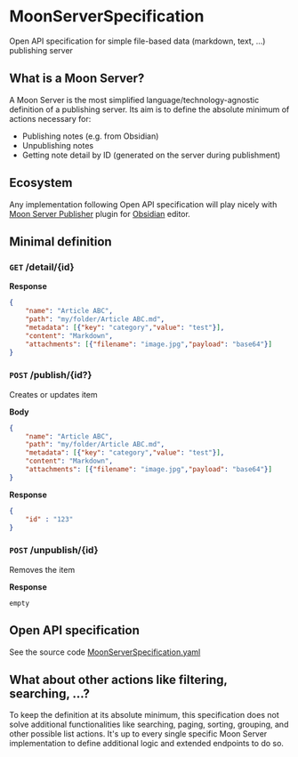 # MoonServerSpecification
Open API specification for simple file-based data (markdown, text, ...) publishing server

## What is a Moon Server?
A Moon Server is the most simplified language/technology-agnostic definition of a publishing server. Its aim is to define the absolute minimum of actions necessary for:

- Publishing notes (e.g. from Obsidian)
- Unpublishing notes
- Getting note detail by ID (generated on the server during publishment)

## Ecosystem
Any implementation following Open API specification will play nicely with [Moon Server Publisher](https://github.com/Dzoukr/MoonServerObsidianPlugin) plugin for [Obsidian](https://obsidian.md) editor.

## Minimal definition

### `GET` /detail/{id}

**Response**
```json
{
    "name": "Article ABC",
    "path": "my/folder/Article ABC.md",
    "metadata": [{"key": "category","value": "test"}],
    "content": "Markdown",
    "attachments": [{"filename": "image.jpg","payload": "base64"}]
}
```


### `POST` /publish/{id?}
Creates or updates item

**Body**
```json
{
    "name": "Article ABC",
    "path": "my/folder/Article ABC.md",
    "metadata": [{"key": "category","value": "test"}],
    "content": "Markdown",
    "attachments": [{"filename": "image.jpg","payload": "base64"}]
}
```

**Response**
```json
{
    "id" : "123"
}
```

### `POST` /unpublish/{id}
Removes the item

**Response**
```text
empty
```

## Open API specification
See the source code [MoonServerSpecification.yaml](MoonServerSpecification.yaml)

## What about other actions like filtering, searching, ...?
To keep the definition at its absolute minimum, this specification does not solve additional functionalities like searching, paging, sorting, grouping, and other possible list actions. It's up to every single specific Moon Server implementation to define additional logic and extended endpoints to do so.
